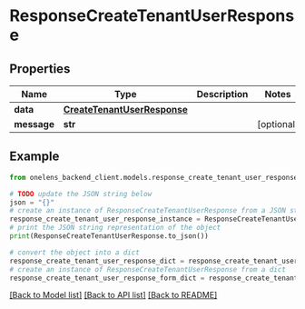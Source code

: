 # ResponseCreateTenantUserResponse


## Properties

Name | Type | Description | Notes
------------ | ------------- | ------------- | -------------
**data** | [**CreateTenantUserResponse**](CreateTenantUserResponse.md) |  | 
**message** | **str** |  | [optional] 

## Example

```python
from onelens_backend_client.models.response_create_tenant_user_response import ResponseCreateTenantUserResponse

# TODO update the JSON string below
json = "{}"
# create an instance of ResponseCreateTenantUserResponse from a JSON string
response_create_tenant_user_response_instance = ResponseCreateTenantUserResponse.from_json(json)
# print the JSON string representation of the object
print(ResponseCreateTenantUserResponse.to_json())

# convert the object into a dict
response_create_tenant_user_response_dict = response_create_tenant_user_response_instance.to_dict()
# create an instance of ResponseCreateTenantUserResponse from a dict
response_create_tenant_user_response_form_dict = response_create_tenant_user_response.from_dict(response_create_tenant_user_response_dict)
```
[[Back to Model list]](../README.md#documentation-for-models) [[Back to API list]](../README.md#documentation-for-api-endpoints) [[Back to README]](../README.md)


